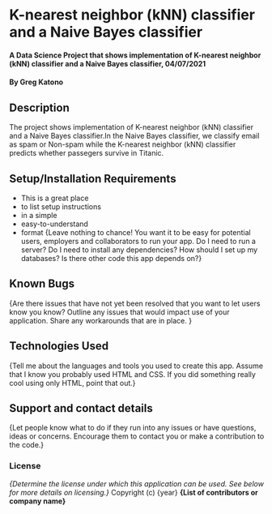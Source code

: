 # K-nearest neighbor (kNN) classifier  and a Naive Bayes classifier
#### A Data Science Project that shows implementation of K-nearest neighbor (kNN) classifier  and a Naive Bayes classifier, 04/07/2021
#### By **Greg Katono**
## Description
The project shows implementation of K-nearest neighbor (kNN) classifier  and a Naive Bayes classifier.In the Naive Bayes classifier, we classify email as spam or Non-spam while the K-nearest neighbor (kNN) classifier predicts whether passegers survive in Titanic.
## Setup/Installation Requirements
* This is a great place
* to list setup instructions
* in a simple
* easy-to-understand
* format
{Leave nothing to chance! You want it to be easy for potential users, employers and collaborators to run your app. Do I need to run a server? Do I need to install any dependencies? How should I set up my databases? Is there other code this app depends on?}
## Known Bugs
{Are there issues that have not yet been resolved that you want to let users know you know? Outline any issues that would impact use of your application. Share any workarounds that are in place. }
## Technologies Used
{Tell me about the languages and tools you used to create this app. Assume that I know you probably used HTML and CSS. If you did something really cool using only HTML, point that out.}
## Support and contact details
{Let people know what to do if they run into any issues or have questions, ideas or concerns.  Encourage them to contact you or make a contribution to the code.}
### License
*{Determine the license under which this application can be used.  See below for more details on licensing.}*
Copyright (c) {year} **{List of contributors or company name}**
  